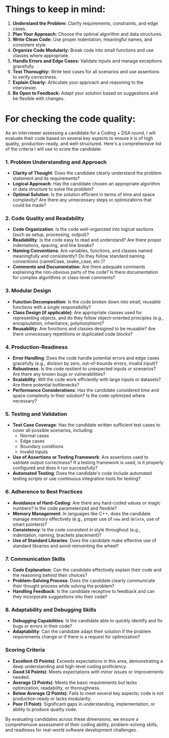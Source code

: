 
# Things to keep in mind:

1. **Understand the Problem:** Clarify requirements, constraints, and edge cases.  
2. **Plan Your Approach:** Choose the optimal algorithm and data structures.  
3. **Write Clean Code:** Use proper indentation, meaningful names, and consistent style.  
4. **Organize Code Modularly:** Break code into small functions and use classes where appropriate.  
5. **Handle Errors and Edge Cases:** Validate inputs and manage exceptions gracefully.  
6. **Test Thoroughly:** Write test cases for all scenarios and use assertions to verify correctness.  
7. **Explain Clearly:** Articulate your approach and reasoning to the interviewer.  
8. **Be Open to Feedback:** Adapt your solution based on suggestions and be flexible with changes.


# For checking the code quality:
As an interviewer assessing a candidate for a Coding + DSA round, I will evaluate their code based on several key aspects to ensure it is of high quality, production-ready, and well-structured. Here's a comprehensive list of the criteria I will use to score the candidate:

### 1. **Problem Understanding and Approach**

- **Clarity of Thought**: Does the candidate clearly understand the problem statement and its requirements?
- **Logical Approach**: Has the candidate chosen an appropriate algorithm or data structure to solve the problem?
- **Optimal Solution**: Is the solution efficient in terms of time and space complexity? Are there any unnecessary steps or optimizations that could be made?

### 2. **Code Quality and Readability**

- **Code Organization**: Is the code well-organized into logical sections (such as setup, processing, output)?
- **Readability**: Is the code easy to read and understand? Are there proper indentations, spacing, and line breaks?
- **Naming Conventions**: Are variables, functions, and classes named meaningfully and consistently? Do they follow standard naming conventions (camelCase, snake_case, etc.)?
- **Comments and Documentation**: Are there adequate comments explaining the non-obvious parts of the code? Is there documentation for complex algorithms or class-level comments?

### 3. **Modular Design**

- **Function Decomposition**: Is the code broken down into small, reusable functions with a single responsibility?
- **Class Design (if applicable)**: Are appropriate classes used for representing objects, and do they follow object-oriented principles (e.g., encapsulation, inheritance, polymorphism)?
- **Reusability**: Are functions and classes designed to be reusable? Are there unnecessary repetitions or duplicated code blocks?

### 4. **Production-Readiness**

- **Error Handling**: Does the code handle potential errors and edge cases gracefully (e.g., division by zero, out-of-bounds errors, invalid input)?
- **Robustness**: Is the code resilient to unexpected inputs or scenarios? Are there any known bugs or vulnerabilities?
- **Scalability**: Will the code work efficiently with large inputs or datasets? Are there potential bottlenecks?
- **Performance Considerations**: Has the candidate considered time and space complexity in their solution? Is the code optimized where necessary?

### 5. **Testing and Validation**

- **Test Case Coverage**: Has the candidate written sufficient test cases to cover all possible scenarios, including:
    - Normal cases
    - Edge cases
    - Boundary conditions
    - Invalid inputs
- **Use of Assertions or Testing Framework**: Are assertions used to validate output correctness? If a testing framework is used, is it properly configured and does it run successfully?
- **Automated Testing**: Does the candidate's code include automated testing scripts or use continuous integration tools for testing?

### 6. **Adherence to Best Practices**

- **Avoidance of Hard-Coding**: Are there any hard-coded values or magic numbers? Is the code parameterized and flexible?
- **Memory Management**: In languages like C++, does the candidate manage memory effectively (e.g., proper use of `new` and `delete`, use of smart pointers)?
- **Consistency**: Is the code consistent in style throughout (e.g., indentation, naming, brackets placement)?
- **Use of Standard Libraries**: Does the candidate make effective use of standard libraries and avoid reinventing the wheel?

### 7. **Communication Skills**

- **Code Explanation**: Can the candidate effectively explain their code and the reasoning behind their choices?
- **Problem-Solving Process**: Does the candidate clearly communicate their thought process while solving the problem?
- **Handling Feedback**: Is the candidate receptive to feedback and can they incorporate suggestions into their code?

### 8. **Adaptability and Debugging Skills**

- **Debugging Capabilities**: Is the candidate able to quickly identify and fix bugs or errors in their code?
- **Adaptability**: Can the candidate adapt their solution if the problem requirements change or if there is a request for optimization?

### Scoring Criteria

- **Excellent (5 Points)**: Exceeds expectations in this area, demonstrating a deep understanding and high-level coding proficiency.
- **Good (4 Points)**: Meets expectations with minor issues or improvements needed.
- **Average (3 Points)**: Meets the basic requirements but lacks optimization, readability, or thoroughness.
- **Below Average (2 Points)**: Fails to meet several key aspects; code is not production-ready or lacks modularity.
- **Poor (1 Point)**: Significant gaps in understanding, implementation, or ability to produce quality code.

By evaluating candidates across these dimensions, we ensure a comprehensive assessment of their coding ability, problem-solving skills, and readiness for real-world software development challenges.